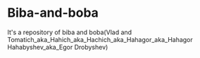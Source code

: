 # Biba-and-boba
It's a repository of biba and boba(Vlad and Tomatich_aka_Hahich_aka_Hachich_aka_Hahagor_aka_Hahagor Hahabyshev_aka_Egor Drobyshev)
